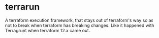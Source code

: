 # terrarun
A terraform execution framework, that stays out of terraform's way so as not to break when terraform has breaking changes. Like it happened with Terragrunt when terraform 12.x came out.
